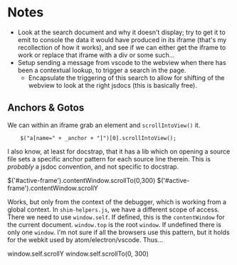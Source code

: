 
# Notes

- Look at the search document and why it doesn't display;  try to get it to emit to console the data it would have produced in its iframe (that's my recollection of how it works), and see if we can either get the iframe to work or replace that iframe with a div or some such...
- Setup sending a message from vscode to the webview when there has been a contextual lookup, to trigger a search in the page.
  - Encapsulate the triggering of this search to allow for shifting of the webview to look at the right jsdocs (this is basically free).

## Anchors & Gotos

We can within an iframe grab an element and `scrollIntoView()` it.

		$("a[name=" + _anchor + "]")[0].scrollIntoView();

I also know, at least for docstrap, that it has a lib which on opening a source file sets a specific anchor pattern for each source line therein.  This is *probably* a jsdoc convention, and not specific to docstrap.

  $('#active-frame').contentWindow.scrollTo(0,300)
  $('#active-frame').contentWindow.scrollY

Works, but only from the context of the debugger, which is working from a global context.  In `shim-helpers.js`, we have a different scope of access.  There we need to use `window.self`.  If defined, this is the `contentWindow` for the current document.  `window.top` is the root `window`.  If undefined there is only one `window`.  I'm not sure if all the browsers use this pattern, but it holds for the webkit used by atom/electron/vscode.  Thus...

  window.self.scrollY
  window.self.scrollTo(0, 300)